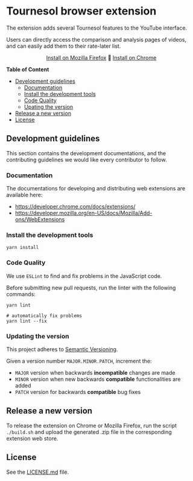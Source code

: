 # Tournesol browser extension

The extension adds several Tournesol features to the YouTube interface.

Users can directly access the comparison and analysis pages of videos, and can
easily add them to their rate-later list.

<p align="center">
  <a href="https://addons.mozilla.org/en-US/firefox/addon/tournesol-extension/">Install on Mozilla Firefox</a>
  🌻
  <a href="https://chrome.google.com/webstore/detail/tournesol-extension/nidimbejmadpggdgooppinedbggeacla">Install on Chrome</a>
  <br>
</p>

**Table of Content**

- [Development guidelines](#development-guidelines)
  - [Documentation](#documentation)
  - [Install the development tools](#install-the-development-tools)
  - [Code Quality](#code-quality)
  - [Upating the version](#updating-the-version)
- [Release a new version](#release-a-new-version)
- [License](#license)


## Development guidelines

This section contains the development documentations, and the contributing
guidelines we would like every contributor to follow.

### Documentation

The documentations for developing and distributing web extensions are
available here:
- https://developer.chrome.com/docs/extensions/
- https://developer.mozilla.org/en-US/docs/Mozilla/Add-ons/WebExtensions

### Install the development tools

```shell
yarn install
```

### Code Quality

We use `ESLint` to find and fix problems in the JavaScript code.

Before submitting new pull requests, run the linter with the following
commands:

```shell
yarn lint

# automatically fix problems
yarn lint --fix
```

### Updating the version

This project adheres to [Semantic Versioning][semantic-versioning].

Given a version number `MAJOR.MINOR.PATCH`, increment the:

- `MAJOR` version when backwards **incompatible** changes are made
- `MINOR` version when new backwards **compatible** functionalities are added
- `PATCH` version for backwards **compatible** bug fixes

## Release a new version

To release the extension on Chrome or Mozilla Firefox, run the script `./build.sh`
and upload the generated .zip file in the corresponding extension web store.

## License

See the [LICENSE.md](./src/LICENSE) file.

[download-chrome]: https://chrome.google.com/webstore/detail/tournesol-extension/nidimbejmadpggdgooppinedbggeacla
[download-firefox]: https://addons.mozilla.org/en-US/firefox/addon/tournesol-extension/

[semantic-versioning]: https://semver.org/
